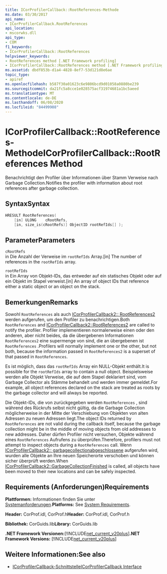 ```yaml
---
title: ICorProfilerCallback::RootReferences-Methode
ms.date: 03/30/2017
api_name:
- ICorProfilerCallback.RootReferences
api_location:
- mscorwks.dll
api_type:
- COM
f1_keywords:
- ICorProfilerCallback::RootReferences
helpviewer_keywords:
- RootReferences method [.NET Framework profiling]
- ICorProfilerCallback::RootReferences method [.NET Framework profiling]
ms.assetid: dbdf853b-d1a4-4828-8ef7-53d121d8e6ae
topic_type:
- apiref
ms.openlocfilehash: b587f30a01623c6e9806bcd9d01058a0880be239
ms.sourcegitcommit: da21fc5a8cce1e028575acf31974681a1bc5aeed
ms.translationtype: MT
ms.contentlocale: de-DE
ms.lasthandoff: 06/08/2020
ms.locfileid: "84499908"
---
```

# <a name="icorprofilercallbackrootreferences-method"></a><span data-ttu-id="6a257-102">ICorProfilerCallback::RootReferences-Methode</span><span class="sxs-lookup"><span data-stu-id="6a257-102">ICorProfilerCallback::RootReferences Method</span></span>
<span data-ttu-id="6a257-103">Benachrichtigt den Profiler über Informationen über Stamm Verweise nach Garbage Collection.</span><span class="sxs-lookup"><span data-stu-id="6a257-103">Notifies the profiler with information about root references after garbage collection.</span></span>  
  
## <a name="syntax"></a><span data-ttu-id="6a257-104">Syntax</span><span class="sxs-lookup"><span data-stu-id="6a257-104">Syntax</span></span>  
  
```cpp  
HRESULT RootReferences(  
    [in] ULONG    cRootRefs,  
    [in, size_is(cRootRefs)] ObjectID rootRefIds[] );  
```  
  
## <a name="parameters"></a><span data-ttu-id="6a257-105">Parameter</span><span class="sxs-lookup"><span data-stu-id="6a257-105">Parameters</span></span>  
 `cRootRefs`  
 <span data-ttu-id="6a257-106">in Die Anzahl der Verweise im `rootRefIds` Array.</span><span class="sxs-lookup"><span data-stu-id="6a257-106">[in] The number of references in the `rootRefIds` array.</span></span>  
  
 `rootRefIds`  
 <span data-ttu-id="6a257-107">in Ein Array von Objekt-IDs, das entweder auf ein statisches Objekt oder auf ein Objekt im Stapel verweist.</span><span class="sxs-lookup"><span data-stu-id="6a257-107">[in] An array of object IDs that reference either a static object or an object on the stack.</span></span>  
  
## <a name="remarks"></a><span data-ttu-id="6a257-108">Bemerkungen</span><span class="sxs-lookup"><span data-stu-id="6a257-108">Remarks</span></span>  
 <span data-ttu-id="6a257-109">Sowohl `RootReferences` als auch [ICorProfilerCallback2:: RootReferences2](icorprofilercallback2-rootreferences2-method.md) werden aufgerufen, um den Profiler zu benachrichtigen.</span><span class="sxs-lookup"><span data-stu-id="6a257-109">Both `RootReferences` and [ICorProfilerCallback2::RootReferences2](icorprofilercallback2-rootreferences2-method.md) are called to notify the profiler.</span></span> <span data-ttu-id="6a257-110">Profiler implementieren normalerweise einen oder den anderen, aber nicht beides, da die übergebenen Informationen `RootReferences2` eine supermenge von sind, die an übergebenen ist `RootReferences` .</span><span class="sxs-lookup"><span data-stu-id="6a257-110">Profilers will normally implement one or the other, but not both, because the information passed in `RootReferences2` is a superset of that passed in `RootReferences`.</span></span>  
  
 <span data-ttu-id="6a257-111">Es ist möglich, dass das `rootRefIds` Array ein NULL-Objekt enthält.</span><span class="sxs-lookup"><span data-stu-id="6a257-111">It is possible for the `rootRefIds` array to contain a null object.</span></span> <span data-ttu-id="6a257-112">Beispielsweise werden alle Objekt Verweise, die auf dem Stapel deklariert sind, vom Garbage Collector als Stämme behandelt und werden immer gemeldet.</span><span class="sxs-lookup"><span data-stu-id="6a257-112">For example, all object references declared on the stack are treated as roots by the garbage collector and will always be reported.</span></span>  
  
 <span data-ttu-id="6a257-113">Die Objekt-IDs, die von zurückgegeben werden `RootReferences` , sind während des Rückrufs selbst nicht gültig, da die Garbage Collection möglicherweise in der Mitte der Verschiebung von Objekten von alten Adressen zu neuen Adressen liegt.</span><span class="sxs-lookup"><span data-stu-id="6a257-113">The object IDs returned by `RootReferences` are not valid during the callback itself, because the garbage collection might be in the middle of moving objects from old addresses to new addresses.</span></span> <span data-ttu-id="6a257-114">Daher dürfen Profiler nicht versuchen, Objekte während eines `RootReferences` Aufrufens zu überprüfen.</span><span class="sxs-lookup"><span data-stu-id="6a257-114">Therefore, profilers must not attempt to inspect objects during a `RootReferences` call.</span></span> <span data-ttu-id="6a257-115">Wenn [ICorProfilerCallback2:: garbagecollectionabgeschlossene](icorprofilercallback2-garbagecollectionfinished-method.md) aufgerufen wird, wurden alle Objekte an Ihre neuen Speicherorte verschoben und können sicher überprüft werden.</span><span class="sxs-lookup"><span data-stu-id="6a257-115">When [ICorProfilerCallback2::GarbageCollectionFinished](icorprofilercallback2-garbagecollectionfinished-method.md) is called, all objects have been moved to their new locations and can be safely inspected.</span></span>  
  
## <a name="requirements"></a><span data-ttu-id="6a257-116">Requirements (Anforderungen)</span><span class="sxs-lookup"><span data-stu-id="6a257-116">Requirements</span></span>  
 <span data-ttu-id="6a257-117">**Plattformen:** Informationen finden Sie unter [Systemanforderungen](../../get-started/system-requirements.md).</span><span class="sxs-lookup"><span data-stu-id="6a257-117">**Platforms:** See [System Requirements](../../get-started/system-requirements.md).</span></span>  
  
 <span data-ttu-id="6a257-118">**Header:** CorProf.idl, CorProf.h</span><span class="sxs-lookup"><span data-stu-id="6a257-118">**Header:** CorProf.idl, CorProf.h</span></span>  
  
 <span data-ttu-id="6a257-119">**Bibliothek:** CorGuids.lib</span><span class="sxs-lookup"><span data-stu-id="6a257-119">**Library:** CorGuids.lib</span></span>  
  
 <span data-ttu-id="6a257-120">**.NET Framework Versionen:**[!INCLUDE[net_current_v20plus](../../../../includes/net-current-v20plus-md.md)]</span><span class="sxs-lookup"><span data-stu-id="6a257-120">**.NET Framework Versions:** [!INCLUDE[net_current_v20plus](../../../../includes/net-current-v20plus-md.md)]</span></span>  
  
## <a name="see-also"></a><span data-ttu-id="6a257-121">Weitere Informationen:</span><span class="sxs-lookup"><span data-stu-id="6a257-121">See also</span></span>

- [<span data-ttu-id="6a257-122">ICorProfilerCallback-Schnittstelle</span><span class="sxs-lookup"><span data-stu-id="6a257-122">ICorProfilerCallback Interface</span></span>](icorprofilercallback-interface.md)
